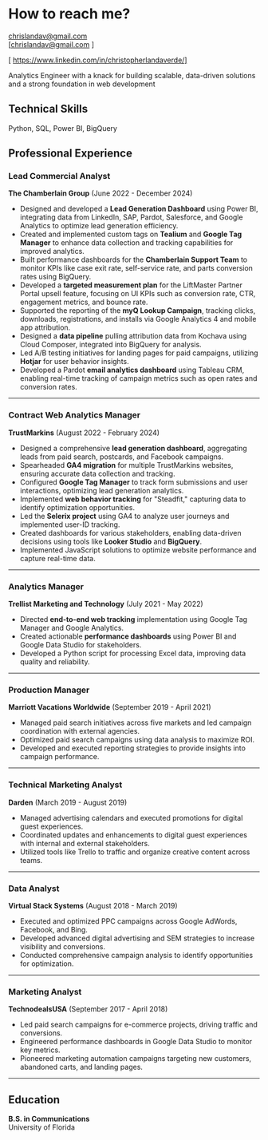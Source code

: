

# How to reach me?
chrislandav@gmail.com  
[chrislandav@gmail.com ]

[ https://www.linkedin.com/in/christopherlandaverde/]

Analytics Engineer with a knack for building scalable, data-driven solutions and a strong foundation in web development


## Technical Skills
Python, SQL, Power BI, BigQuery

## Professional Experience  

### Lead Commercial Analyst  
**The Chamberlain Group** (June 2022 - December 2024)

- Designed and developed a **Lead Generation Dashboard** using Power BI, integrating data from LinkedIn, SAP, Pardot, Salesforce, and Google Analytics to optimize lead generation efficiency.  
- Created and implemented custom tags on **Tealium** and **Google Tag Manager** to enhance data collection and tracking capabilities for improved analytics.  
- Built performance dashboards for the **Chamberlain Support Team** to monitor KPIs like case exit rate, self-service rate, and parts conversion rates using BigQuery.  
- Developed a **targeted measurement plan** for the LiftMaster Partner Portal upsell feature, focusing on UI KPIs such as conversion rate, CTR, engagement metrics, and bounce rate.  
- Supported the reporting of the **myQ Lookup Campaign**, tracking clicks, downloads, registrations, and installs via Google Analytics 4 and mobile app attribution.  
- Designed a **data pipeline** pulling attribution data from Kochava using Cloud Composer, integrated into BigQuery for analysis.  
- Led A/B testing initiatives for landing pages for paid campaigns, utilizing **Hotjar** for user behavior insights.  
- Developed a Pardot **email analytics dashboard** using Tableau CRM, enabling real-time tracking of campaign metrics such as open rates and conversion rates.  

---

### Contract Web Analytics Manager  
**TrustMarkins** (August 2022 - February 2024)  

- Designed a comprehensive **lead generation dashboard**, aggregating leads from paid search, postcards, and Facebook campaigns.  
- Spearheaded **GA4 migration** for multiple TrustMarkins websites, ensuring accurate data collection and tracking.  
- Configured **Google Tag Manager** to track form submissions and user interactions, optimizing lead generation analytics.  
- Implemented **web behavior tracking** for "Steadfit," capturing data to identify optimization opportunities.  
- Led the **Selerix project** using GA4 to analyze user journeys and implemented user-ID tracking.  
- Created dashboards for various stakeholders, enabling data-driven decisions using tools like **Looker Studio** and **BigQuery**.  
- Implemented JavaScript solutions to optimize website performance and capture real-time data.  

---

### Analytics Manager  
**Trellist Marketing and Technology** (July 2021 - May 2022)  

- Directed **end-to-end web tracking** implementation using Google Tag Manager and Google Analytics.  
- Created actionable **performance dashboards** using Power BI and Google Data Studio for stakeholders.  
- Developed a Python script for processing Excel data, improving data quality and reliability.  

---

### Production Manager  
**Marriott Vacations Worldwide** (September 2019 - April 2021)  

- Managed paid search initiatives across five markets and led campaign coordination with external agencies.  
- Optimized paid search campaigns using data analysis to maximize ROI.  
- Developed and executed reporting strategies to provide insights into campaign performance.  

---

### Technical Marketing Analyst  
**Darden** (March 2019 - August 2019)  

- Managed advertising calendars and executed promotions for digital guest experiences.  
- Coordinated updates and enhancements to digital guest experiences with internal and external stakeholders.  
- Utilized tools like Trello to traffic and organize creative content across teams.  

---

### Data Analyst  
**Virtual Stack Systems** (August 2018 - March 2019)  

- Executed and optimized PPC campaigns across Google AdWords, Facebook, and Bing.  
- Developed advanced digital advertising and SEM strategies to increase visibility and conversions.  
- Conducted comprehensive campaign analysis to identify opportunities for optimization.  

---

### Marketing Analyst  
**TechnodealsUSA** (September 2017 - April 2018)  

- Led paid search campaigns for e-commerce projects, driving traffic and conversions.  
- Engineered performance dashboards in Google Data Studio to monitor key metrics.  
- Pioneered marketing automation campaigns targeting new customers, abandoned carts, and landing pages.  

---

## Education  

**B.S. in Communications**  
University of Florida  
